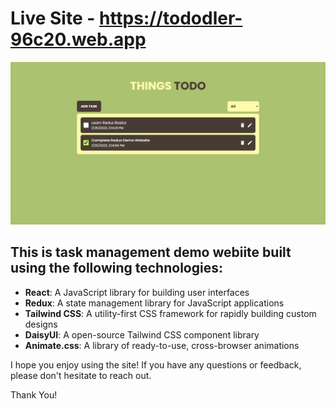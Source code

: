 # Live Site - https://tododler-96c20.web.app

![Screenshot](demo_screenshot.png)

## This is task management demo webiite built using the following technologies:

- **React**: A JavaScript library for building user interfaces
- **Redux**: A state management library for JavaScript applications
- **Tailwind CSS**: A utility-first CSS framework for rapidly building custom designs
- **DaisyUI**: A open-source Tailwind CSS component library
- **Animate.css**: A library of ready-to-use, cross-browser animations

I hope you enjoy using the site! If you have any questions or feedback, please don't hesitate to reach out.

Thank You!
